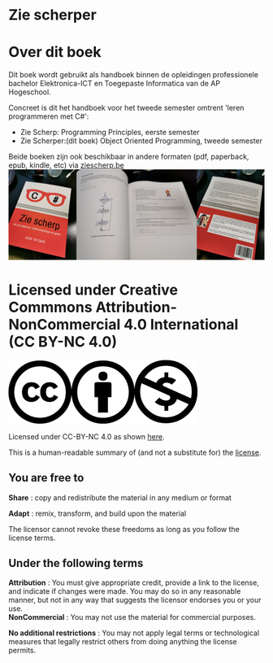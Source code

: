 # Zie scherper

# Over dit boek

Dit boek wordt gebruikt als handboek binnen de opleidingen professionele bachelor Elektronica-ICT en Toegepaste Informatica van de AP Hogeschool.

Concreet is dit het handboek  voor het tweede semester omtrent 'leren programmeren met C\#':

* Zie Scherp: Programming Principles, eerste semester
* Zie Scherper:(dit boek) Object Oriented Programming, tweede semester

Beide boeken zijn ook beschikbaar in andere formaten (pdf, paperback, epub, kindle, etc) via [ziescherp.be](ziescherp.Be)
![](assets/boek.png)


# Licensed under Creative Commmons Attribution-NonCommercial 4.0 International \(CC BY-NC 4.0\)

![Licenicon](/assets/ccicon.png)![Licenicon](/assets/ccat.png)![Licenicon](/assets/ccnc.png)

Licensed under CC-BY-NC 4.0 as shown [here](LICENSE.MD).

This is a human-readable summary of \(and not a substitute for\) the [license](LICENSE.MD).

## You are free to

**Share** : copy and redistribute the material in any medium or format

**Adapt** : remix, transform, and build upon the material

The licensor cannot revoke these freedoms as long as you follow the license terms.

## Under the following terms

**Attribution** : You must give appropriate credit, provide a link to the license, and indicate if changes were made. You may do so in any reasonable manner, but not in any way that suggests the licensor endorses you or your use.  
**NonCommercial** : You may not use the material for commercial purposes.

**No additional restrictions** : You may not apply legal terms or technological measures that legally restrict others from doing anything the license permits.
